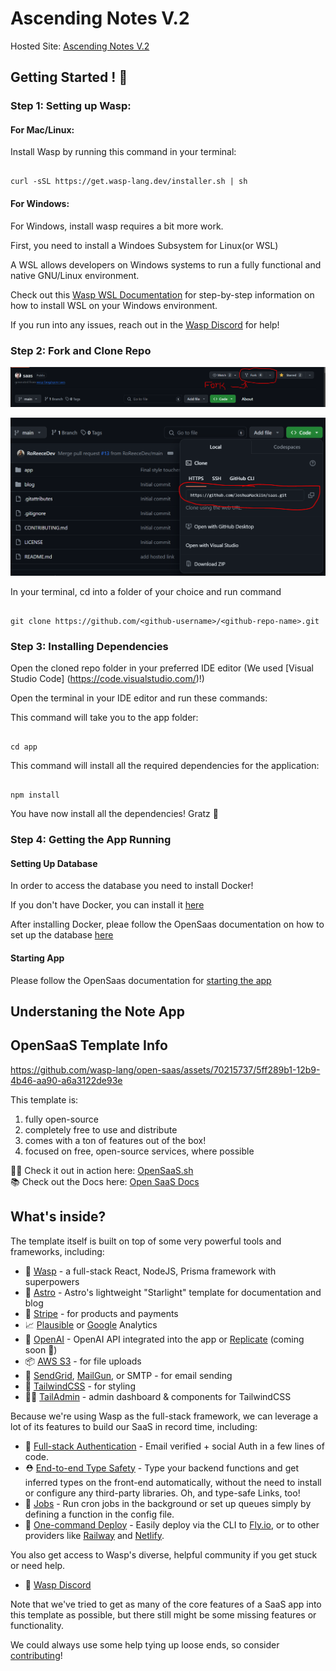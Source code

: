 # Ascending Notes V.2

Hosted Site: [Ascending Notes V.2](https://ascend-notes-saas-app-client.fly.dev/)


## Getting Started ! 🎉

### Step 1: Setting up Wasp:

#### For Mac/Linux:

Install Wasp by running this command in your terminal:

```

curl -sSL https://get.wasp-lang.dev/installer.sh | sh

```

#### For Windows:

For Windows, install wasp requires a bit more work.

First, you need to install a Windoes Subsystem for Linux(or WSL)

A WSL allows developers on Windows systems to run a fully functional and native GNU/Linux environment. 

Check out this [Wasp WSL Documentation](https://wasp-lang.dev/blog/2023/11/21/guide-windows-development-wasp-wsl) for step-by-step information on how to install WSL on your Windows environment.

If you run into any issues, reach out in the [Wasp Discord](https://discord.gg/aCamt5wCpS) for help!



### Step 2: Fork and Clone Repo

![Fork Repo](image.png)

![Clone Repo](image-1.png)

In your terminal, cd into a folder of your choice and run command 

```

git clone https://github.com/<github-username>/<github-repo-name>.git

```
### Step 3: Installing Dependencies 

Open the cloned repo folder in your preferred IDE editor (We used [Visual Studio Code] (https://code.visualstudio.com/)!)

Open the terminal in your IDE editor and run these commands:

This command will take you to the app folder:


```

cd app

```

This command will install all the required dependencies for the application: 

```

npm install

```

You have now install all the dependencies! Gratz 🎉

### Step 4: Getting the App Running

#### Setting Up Database

In order to access the database you need to install Docker! 

If you don't have Docker, you can install it [here](https://www.docker.com/products/docker-desktop/)


After installing Docker, pleae follow the OpenSaas documentation on how to set up the database [here](https://docs.opensaas.sh/start/getting-started/#start-your-db)


#### Starting App

Please follow the OpenSaas documentation for [starting the app](https://docs.opensaas.sh/start/getting-started/#start-your-db)



## Understaning the Note App









## OpenSaaS Template Info


https://github.com/wasp-lang/open-saas/assets/70215737/5ff289b1-12b9-4b46-aa90-a6a3122de93e


This template is:

1. fully open-source
2. completely free to use and distribute
3. comes with a ton of features out of the box!
4. focused on free, open-source services, where possible

🧑‍💻 Check it out in action here: [OpenSaaS.sh](https://opensaas.sh)  
📚 Check out the Docs here: [Open SaaS Docs](https://docs.opensaas.sh)

## What's inside?

The template itself is built on top of some very powerful tools and frameworks, including:

- 🐝 [Wasp](https://wasp-lang.dev) - a full-stack React, NodeJS, Prisma framework with superpowers
- 🚀 [Astro](https://starlight.astro.build/) - Astro's lightweight "Starlight" template for documentation and blog
- 💸 [Stripe](https://stripe.com) - for products and payments
- 📈 [Plausible](https://plausible.io) or [Google](https://analytics.google.com/) Analytics
- 🤖 [OpenAI](https://openai.com) - OpenAI API integrated into the app or [Replicate](https://replicate.com/) (coming soon 👀)
- 📦 [AWS S3](https://aws.amazon.com/s3/) - for file uploads
- 📧 [SendGrid](https://sendgrid.com), [MailGun](https://mailgun.com), or SMTP - for email sending
- 💅 [TailwindCSS](https://tailwindcss.com) - for styling
- 🧑‍💼 [TailAdmin](https://tailadmin.com/) - admin dashboard & components for TailwindCSS

Because we're using Wasp as the full-stack framework, we can leverage a lot of its features to build our SaaS in record time, including:

- 🔐 [Full-stack Authentication](https://wasp-lang.dev/docs/auth/overview) - Email verified + social Auth in a few lines of code.
- ⛑ [End-to-end Type Safety](https://wasp-lang.dev/docs/data-model/operations/overview) - Type your backend functions and get inferred types on the front-end automatically, without the need to install or configure any third-party libraries. Oh, and type-safe Links, too!
- 🤖 [Jobs](https://wasp-lang.dev/docs/advanced/jobs) - Run cron jobs in the background or set up queues simply by defining a function in the config file.
- 🚀 [One-command Deploy](https://wasp-lang.dev/docs/advanced/deployment/overview) - Easily deploy via the CLI to [Fly.io](https://fly.io), or to other providers like [Railway](https://railway.app) and [Netlify](https://netlify.com).

You also get access to Wasp's diverse, helpful community if you get stuck or need help.
- 🤝 [Wasp Discord](https://discord.gg/aCamt5wCpS)


Note that we've tried to get as many of the core features of a SaaS app into this template as possible, but there still might be some missing features or functionality.

We could always use some help tying up loose ends, so consider [contributing](https://github.com/wasp-lang/open-saas/blob/main/CONTRIBUTING.md)!
